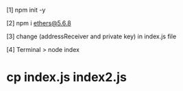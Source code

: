 [1] npm init -y

[2] npm i ethers@5.6.8

[3] change (addressReceiver and private key) in index.js file

[4] Terminal > node index

# cp index.js index2.js

